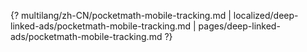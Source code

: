 {? multilang/zh-CN/pocketmath-mobile-tracking.md | localized/deep-linked-ads/pocketmath-mobile-tracking.md | pages/deep-linked-ads/pocketmath-mobile-tracking.md ?}

